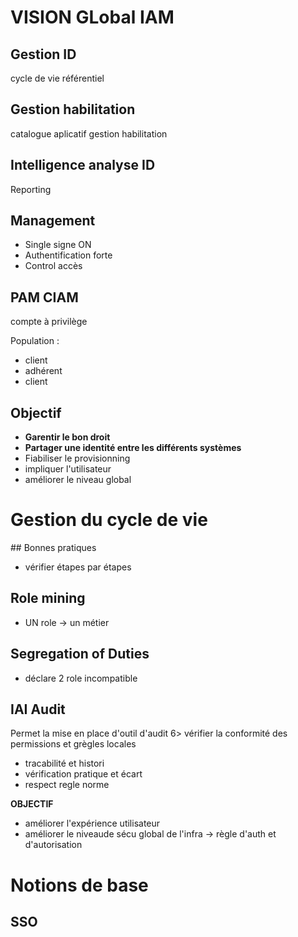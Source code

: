 # VISION GLobal IAM  

## Gestion ID
cycle de vie 
référentiel

## Gestion habilitation	
catalogue aplicatif 
gestion habilitation

## Intelligence analyse ID
Reporting 
## Management 

* Single signe ON 
* Authentification forte 
* Control accès

## PAM CIAM 

compte à privilège 

Population :
* client 
* adhérent
* client

## Objectif
 
* **Garentir le bon droit**
* **Partager une identité entre les différents systèmes** 
* Fiabiliser le provisionning
* impliquer l'utilisateur 
* améliorer le niveau global

# Gestion du cycle de vie 

## Bonnes pratiques 

* vérifier étapes  par étapes 

## Role mining 

* UN role  -> un métier 

## Segregation of Duties

* déclare 2 role incompatible 

## IAI  Audit

Permet la mise en place d'outil d'audit  6> vérifier la conformité des permissions et grègles locales 

* tracabilité et histori
* vérification pratique et écart
* respect regle norme 

**OBJECTIF**

* améliorer l'expérience utilisateur 
* améliorer le niveaude sécu global de l'infra -> règle d'auth et d'autorisation


# Notions de base 

## SSO

 
